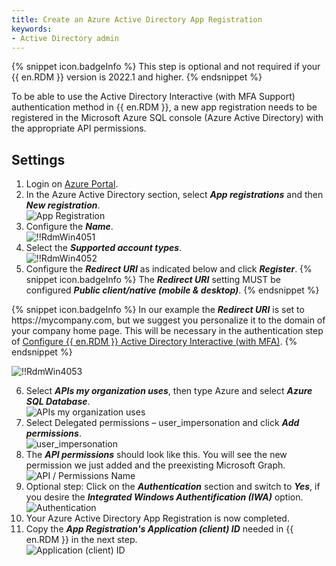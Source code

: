 ```yaml
---
title: Create an Azure Active Directory App Registration
keywords:
- Active Directory admin
---
```

{% snippet icon.badgeInfo %} 
This step is optional and not required if your {{ en.RDM }} version is 2022.1 and higher. 
{% endsnippet %}
 
To be able to use the Active Directory Interactive (with MFA Support) authentication method in {{ en.RDM }}, a new app registration needs to be registered in the Microsoft Azure SQL console (Azure Active Directory) with the appropriate API permissions. 

## Settings 

1. Login on [Azure Portal](https://portal.azure.com/). 
1. In the Azure Active Directory section, select ***App registrations*** and then ***New registration***.  
![App Registration](https://webdevolutions.azureedge.net/docs/en/rdm/windows/clip5011.png) 
1. Configure the ***Name***.  
![!!RdmWin4051](https://webdevolutions.azureedge.net/docs/en/rdm/windows/RdmWin4051.png) 
1. Select the ***Supported account types***.  
![!!RdmWin4052](https://webdevolutions.azureedge.net/docs/en/rdm/windows/RdmWin4052.png) 
1. Configure the ***Redirect URI*** as indicated below and click ***Register***. 
{% snippet icon.badgeInfo %} 
The ***Redirect URI*** setting MUST be configured ***Public client/native (mobile & desktop)***. 
{% endsnippet %}
 
{% snippet icon.badgeInfo %} 
In our example the ***Redirect URI*** is set to https<area>://mycompany.com, but we suggest you personalize it to the domain of your company home page. This will be necessary in the authentication step of [Configure {{ en.RDM }} Active Directory Interactive (with MFA)](/rdm/windows/data-sources/data-sources-types/advanced-data-sources/microsoft-azure-sql/enable-azure-active-directory-authentication/configure-rdm-older-version-ad-interactive-mfa/). 
{% endsnippet %}
 
![!!RdmWin4053](https://webdevolutions.azureedge.net/docs/en/rdm/windows/RdmWin4053.png) 

6. Select ***APIs my organization uses***, then type Azure and select ***Azure SQL Database***.  
![APIs my organization uses](https://webdevolutions.azureedge.net/docs/en/rdm/windows/clip5017.png) 
1. Select Delegated permissions – user_impersonation and click ***Add permissions***.  
![user_impersonation](https://webdevolutions.azureedge.net/docs/en/rdm/windows/clip5018.png) 
1. The ***API permissions*** should look like this. You will see the new permission we just added and the preexisting Microsoft Graph.  
![API / Permissions Name](https://webdevolutions.azureedge.net/docs/en/rdm/windows/clip5019.png) 
1. Optional step: Click on the ***Authentication*** section and switch to ***Yes***, if you desire the ***Integrated Windows Authentification (IWA)*** option.  
![Authentication](https://webdevolutions.azureedge.net/docs/en/rdm/windows/clip5013.png) 
1. Your Azure Active Directory App Registration is now completed. 
1. Copy the ***App Registration's Application (client) ID*** needed in {{ en.RDM }} in the next step.  
![Application (client) ID](https://webdevolutions.azureedge.net/docs/en/rdm/windows/clip5020.png) 
